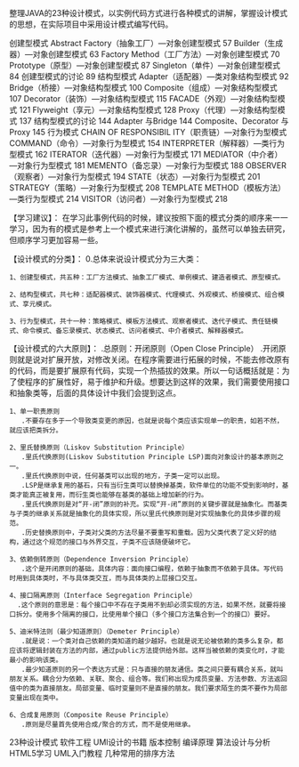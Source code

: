 整理JAVA的23种设计模式，以实例代码方式进行各种模式的讲解，掌握设计模式的思想，在实际项目中采用设计模式编写代码。

创建型模式
    Abstract Factory（抽象工厂）—对象创建型模式 57
    Builder（生成器）—对象创建型模式 63
    Factory Method（工厂方法）—对象创建型模式 70
    Prototype（原型）—对象创建型模式 87
    Singleton（单件）—对象创建型模式 84
    创建型模式的讨论 89
 结构型模式
    Adapter（适配器）—类对象结构型模式 92
    Bridge（桥接）—对象结构型模式 100
    Composite（组成）—对象结构型模式 107
    Decorator（装饰）—对象结构型模式 115
    FACADE（外观）—对象结构型模式 121
    Flyweight（享元）—对象结构型模式 128
    Proxy（代理）—对象结构型模式 137
    结构型模式的讨论 144
    Adapter 与Bridge 144
    Composite、Decorator 与Proxy 145
行为模式
    CHAIN OF RESPONSIBIL ITY（职责链）—对象行为型模式
    COMMAND（命令）—对象行为型模式 154
    INTERPRETER（解释器）—类行为型模式 162
    ITERATOR（迭代器）—对象行为型模式 171
    MEDIATOR（中介者）—对象行为型模式 181
    MEMENTO（备忘录）—对象行为型模式 188
    OBSERVER（观察者）—对象行为型模式 194
    STATE（状态）—对象行为型模式 201
    STRATEGY（策略）—对象行为型模式 208
    TEMPLATE METHOD（模板方法）—类行为型模式 214
    VISITOR（访问者）—对象行为型模式 218



【学习建议】：
在学习此事例代码的时候，建议按照下面的模式分类的顺序来一一学习，因为有的模式是参考上一个模式来进行演化讲解的，虽然可以单独去研究，但顺序学习更加容易一些。


【设计模式的分类】：
    0.总体来说设计模式分为三大类：
    
    1、创建型模式，共五种：工厂方法模式、抽象工厂模式、单例模式、建造者模式、原型模式。
    
    2、结构型模式，共七种：适配器模式、装饰器模式、代理模式、外观模式、桥接模式、组合模式、享元模式。
    
    3、行为型模式，共十一种：策略模式、模板方法模式、观察者模式、迭代子模式、责任链模式、命令模式、备忘录模式、状态模式、访问者模式、中介者模式、解释器模式。
    
    
【设计模式的六大原则】：
    .总原则：开闭原则（Open Close Principle）
    .开闭原则就是说对扩展开放，对修改关闭。在程序需要进行拓展的时候，不能去修改原有的代码，而是要扩展原有代码，实现一个热插拔的效果。所以一句话概括就是：为了使程序的扩展性好，易于维护和升级。想要达到这样的效果，我们需要使用接口和抽象类等，后面的具体设计中我们会提到这点。
    
    1、单一职责原则
       .不要存在多于一个导致类变更的原因，也就是说每个类应该实现单一的职责，如若不然，就应该把类拆分。

    2、里氏替换原则（Liskov Substitution Principle）
       .里氏代换原则(Liskov Substitution Principle LSP)面向对象设计的基本原则之一。 
       .里氏代换原则中说，任何基类可以出现的地方，子类一定可以出现。
       .LSP是继承复用的基石，只有当衍生类可以替换掉基类，软件单位的功能不受到影响时，基类才能真正被复用，而衍生类也能够在基类的基础上增加新的行为。
       .里氏代换原则是对“开-闭”原则的补充。实现“开-闭”原则的关键步骤就是抽象化。而基类与子类的继承关系就是抽象化的具体实现，所以里氏代换原则是对实现抽象化的具体步骤的规范。
       .历史替换原则中，子类对父类的方法尽量不要重写和重载。因为父类代表了定义好的结构，通过这个规范的接口与外界交互，子类不应该随便破坏它。

    3、依赖倒转原则（Dependence Inversion Principle）
       .这个是开闭原则的基础，具体内容：面向接口编程，依赖于抽象而不依赖于具体。写代码时用到具体类时，不与具体类交互，而与具体类的上层接口交互。

    4、接口隔离原则（Interface Segregation Principle）
      .这个原则的意思是：每个接口中不存在子类用不到却必须实现的方法，如果不然，就要将接口拆分。使用多个隔离的接口，比使用单个接口（多个接口方法集合到一个的接口）要好。

    5、迪米特法则（最少知道原则）（Demeter Principle）
       .就是说：一个类对自己依赖的类知道的越少越好。也就是说无论被依赖的类多么复杂，都应该将逻辑封装在方法的内部，通过public方法提供给外部。这样当被依赖的类变化时，才能最小的影响该类。
       .最少知道原则的另一个表达方式是：只与直接的朋友通信。类之间只要有耦合关系，就叫朋友关系。耦合分为依赖、关联、聚合、组合等。我们称出现为成员变量、方法参数、方法返回值中的类为直接朋友。局部变量、临时变量则不是直接的朋友。我们要求陌生的类不要作为局部变量出现在类中。

    6、合成复用原则（Composite Reuse Principle）
       .原则是尽量首先使用合成/聚合的方式，而不是使用继承。
	   
23种设计模式
软件工程
UMl设计的书籍
版本控制
编译原理
算法设计与分析
HTML5学习
UML入门教程
几种常用的排序方法	   
    